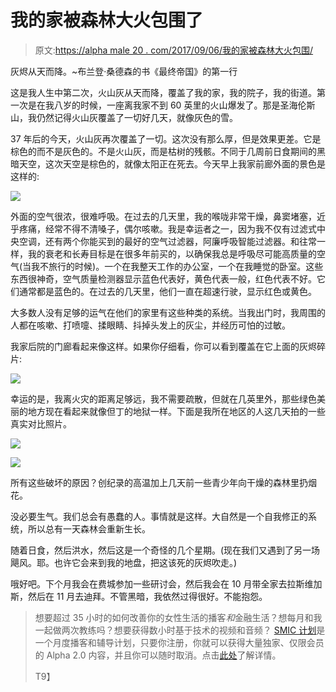 # 我的家被森林大火包围了

> 原文:[https://alpha male 20 . com/2017/09/06/我的家被森林大火包围/](https://alphamale20.com/2017/09/06/my-home-is-surrounded-by-forest-fires/)

灰烬从天而降。~布兰登·桑德森的书《最终帝国》的第一行

这是我人生中第二次，火山灰从天而降，覆盖了我的家，我的院子，我的街道。第一次是在我八岁的时候，一座离我家不到 60 英里的火山爆发了。那是圣海伦斯山，我仍然记得火山灰覆盖了一切好几天，就像灰色的雪。

37 年后的今天，火山灰再次覆盖了一切。这次没有那么厚，但是效果更差。它是棕色的而不是灰色的。不是火山灰，而是枯树的残骸。不同于几周前日食期间的黑暗天空，这次天空是棕色的，就像太阳正在死去。今天早上我家前廊外面的景色是这样的:

![](../Images/3fa4d870fc9637dfefc0ac9a77e015b6.png)

外面的空气很浓，很难呼吸。在过去的几天里，我的喉咙非常干燥，鼻窦堵塞，近乎疼痛，经常不得不清嗓子，偶尔咳嗽。我是幸运者之一，因为我不仅有过滤式中央空调，还有两个你能买到的最好的空气过滤器，阿廉呼吸智能过滤器。和往常一样，我的衰老和长寿目标是在很多年前买的，以确保我总是呼吸尽可能高质量的空气(当我不旅行的时候)。一个在我整天工作的办公室，一个在我睡觉的卧室。这些东西很神奇，空气质量检测器显示蓝色代表好，黄色代表一般，红色代表不好。它们通常都是蓝色的。在过去的几天里，他们一直在超速行驶，显示红色或黄色。

大多数人没有足够的运气在他们的家里有这些种类的系统。当我出门时，我周围的人都在咳嗽、打喷嚏、揉眼睛、抖掉头发上的灰尘，并经历可怕的过敏。

我家后院的门廊看起来像这样。如果你仔细看，你可以看到覆盖在它上面的灰烬碎片:

![](../Images/c6d93f1088ab08237c84e34b9f895bb7.png)

幸运的是，我离火灾的距离足够远，我不需要疏散，但就在几英里外，那些绿色美丽的地方现在看起来就像但丁的地狱一样。下面是我所在地区的人这几天拍的一些真实对比照片。

![](../Images/1318b9d137bd6550cf5da688e10b1422.png)

![](../Images/ba319892080477ecd799b3a5126b5c18.png)

所有这些破坏的原因？创纪录的高温加上几天前一些青少年向干燥的森林里扔烟花。

没必要生气。我们总会有愚蠢的人。事情就是这样。大自然是一个自我修正的系统，所以总有一天森林会重新生长。

随着日食，然后洪水，然后这是一个奇怪的几个星期。(现在我们又遇到了另一场飓风。耶。也许它会来到我的地盘，把这该死的灰烬吹走。)

哦好吧。下个月我会在费城参加一些研讨会，然后我会在 10 月带全家去拉斯维加斯，然后在 11 月去迪拜。不管黑暗，我依然过得很好。不能抱怨。

> 想要超过 35 小时的如何改善你的女性生活的播客*和*金融生活？想每月和我一起做两次教练吗？想要获得数小时基于技术的视频和音频？ [SMIC 计划](https://alphamale20.kartra.com/page/vIL17)是一个月度播客和辅导计划，只要你注册，你就可以获得大量独家、仅限会员的 Alpha 2.0 内容，并且你可以随时取消。点击[此处](https://alphamale20.kartra.com/page/vIL17)了解详情。
> 
> T9】
